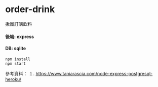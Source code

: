 order-drink
===
揪團訂購飲料

#### 後端: express  
#### DB: sqlite

```
npm install
npm start
```

參考資料：
１. https://www.taniarascia.com/node-express-postgresql-heroku/